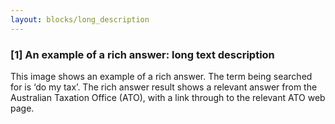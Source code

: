 ```yaml
---
layout: blocks/long_description
---
```

### [1] An example of a rich answer: long text description
This image shows an example of a rich answer. The term being searched for is ‘do my tax’. The rich answer result shows a relevant answer from the Australian Taxation Office (ATO), with a link through to the relevant ATO web page.


